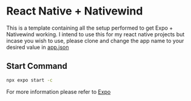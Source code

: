 # React Native + Nativewind

This is a template containing all the setup performed to get Expo + Nativewind working.
I intend to use this for my react native projects but incase you wish to use, please clone and change the app name to your desired value in [app.json](./app.json)

## Start Command

```bash
npx expo start -c
```

For more information please refer to [Expo](https://expo.dev/)